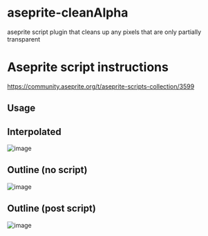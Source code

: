 # aseprite-cleanAlpha
aseprite script plugin that cleans up any pixels that are only partially transparent

# Aseprite script instructions
https://community.aseprite.org/t/aseprite-scripts-collection/3599

## Usage
## Interpolated
![image](https://user-images.githubusercontent.com/125074402/218148844-e24fefd3-3c1e-44f2-8aee-dd29e87c8b8a.png)

## Outline (no script)
![image](https://user-images.githubusercontent.com/125074402/218148877-abeb1790-c790-4d8d-a1a6-d4581aa436d6.png)

## Outline (post script)
![image](https://user-images.githubusercontent.com/125074402/218148919-2aec59a6-96e3-4466-9d69-92de2c5943a7.png)

